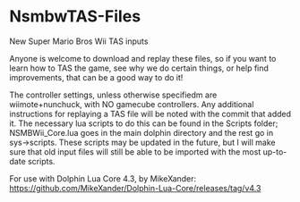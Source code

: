 # NsmbwTAS-Files
New Super Mario Bros Wii TAS inputs

Anyone is welcome to download and replay these files, so if you want to learn how to TAS the game, see why we do certain things, or help find improvements, that can be a good way to do it!

The controller settings, unless otherwise specifiedm are wiimote+nunchuck, with NO gamecube controllers. Any additional instructions for replaying a TAS file will be noted with the commit that added it. The necessary lua scripts to do this can be found in the Scripts folder; NSMBWii_Core.lua goes in the main dolphin directory and the rest go in sys->scripts. These scripts may be updated in the future, but I will make sure that old input files will still be able to be imported with the most up-to-date scripts.

For use with Dolphin Lua Core 4.3, by MikeXander: https://github.com/MikeXander/Dolphin-Lua-Core/releases/tag/v4.3
